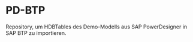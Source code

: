 # PD-BTP
Repository, um HDBTables des Demo-Modells aus SAP PowerDesigner in SAP BTP zu importieren.
